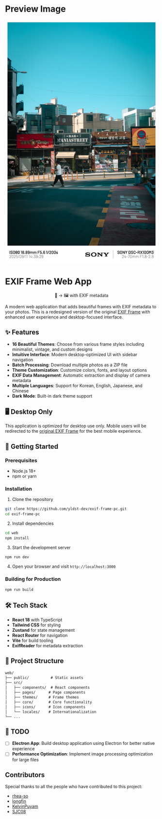 # Preview Image

<p align="center">
  <img src="https://raw.githubusercontent.com/yldst-dev/exif-frame-pc/refs/heads/main/preview%20image.jpg" alt="Preview image" width="600">
</p>

# EXIF Frame Web App

<p align="center">
  📸 → 🖼️ with EXIF metadata
</p>

A modern web application that adds beautiful frames with EXIF metadata to your photos. This is a redesigned version of the original [EXIF Frame](https://exif-frame.yuru.cam) with enhanced user experience and desktop-focused interface.

## ✨ Features

- **16 Beautiful Themes**: Choose from various frame styles including minimalist, vintage, and custom designs
- **Intuitive Interface**: Modern desktop-optimized UI with sidebar navigation
- **Batch Processing**: Download multiple photos as a ZIP file
- **Theme Customization**: Customize colors, fonts, and layout options
- **EXIF Data Management**: Automatic extraction and display of camera metadata
- **Multiple Languages**: Support for Korean, English, Japanese, and Chinese
- **Dark Mode**: Built-in dark theme support

## 🖥️ Desktop Only

This application is optimized for desktop use only. Mobile users will be redirected to the [original EXIF Frame](https://exif-frame.yuru.cam) for the best mobile experience.

## 🚀 Getting Started

### Prerequisites

- Node.js 18+
- npm or yarn

### Installation

1. Clone the repository
```bash
git clone https://github.com/yldst-dev/exif-frame-pc.git
cd exif-frame-pc
```

2. Install dependencies
```bash
cd web
npm install
```

3. Start the development server
```bash
npm run dev
```

4. Open your browser and visit `http://localhost:3000`

### Building for Production

```bash
npm run build
```

## 🛠️ Tech Stack

- **React 18** with TypeScript
- **Tailwind CSS** for styling
- **Zustand** for state management
- **React Router** for navigation
- **Vite** for build tooling
- **ExifReader** for metadata extraction

## 📁 Project Structure

```
web/
├── public/          # Static assets
├── src/
│   ├── components/  # React components
│   ├── pages/      # Page components
│   ├── themes/     # Frame themes
│   ├── core/       # Core functionality
│   ├── icons/      # Icon components
│   └── locales/    # Internationalization
└── ...
```

## 🔄 TODO

- [ ] **Electron App**: Build desktop application using Electron for better native experience
- [ ] **Performance Optimization**: Implement image processing optimization for large files

## Contributors

Special thanks to all the people who have contributed to this project:

- [rhea-so](https://github.com/rhea-so)
- [longfin](https://github.com/longfin)
- [KelvinPuyam](https://github.com/KelvinPuyam)
- [SJC08](https://github.com/SJC08)
